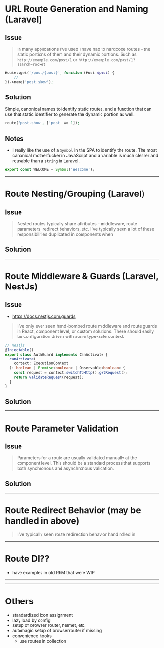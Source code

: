 # URL Route Generation and Naming (Laravel)

## Issue

> In many applications I've used I have had to hardcode routes - the static portions of them and their dynamic portions. Such as `http://example.com/post/1` or `http://example.com/post/1?search=rocket`

```php
Route::get('/post/{post}', function (Post $post) {
    //
})->name('post.show');
```

## Solution

Simple, canonical names to identify static routes, and a function that can use that static identifier to generate the dynamic portion as well.

```php
route('post.show', ['post' => 1]);
```

## Notes

- I really like the use of a `Symbol` in the SPA to identify the route. The most canonical motherfucker in JavaScript and a variable is much clearer and reusable than a `string` in Laravel.

```typescript
export const WELCOME = Symbol('Welcome');
```

---

# Route Nesting/Grouping (Laravel)

## Issue

> Nested routes typically share attributes - middleware, route parameters, redirect behaviors, etc. I've typically seen a lot of these responsibilities duplicated in components when

## Solution

---

# Route Middleware & Guards (Laravel, NestJs)

## Issue

- https://docs.nestjs.com/guards

> I've only ever seen hand-bombed route middleware and route guards in React, component level, or custom solutions. These should easily be configuration driven with some type-safe context.

```typescript
// nestjs
@Injectable()
export class AuthGuard implements CanActivate {
  canActivate(
    context: ExecutionContext
  ): boolean | Promise<boolean> | Observable<boolean> {
    const request = context.switchToHttp().getRequest();
    return validateRequest(request);
  }
}
```

## Solution

---

# Route Parameter Validation

## Issue

> Parameters for a route are usually validated manually at the component level. This should be a standard process that supports both synchronous and asynchronous validation.

## Solution

---

# Route Redirect Behavior (may be handled in above)

> I've typically seen route redirection behavior hand rolled in

---

# Route DI??

- have examples in old RRM that were WIP

---

---

# Others

- standardized icon assignment
- lazy load by config
- setup of browser router, helmet, etc.
- automagic setup of browserrouter if missing
- convenience hooks
  - use routes in collection
